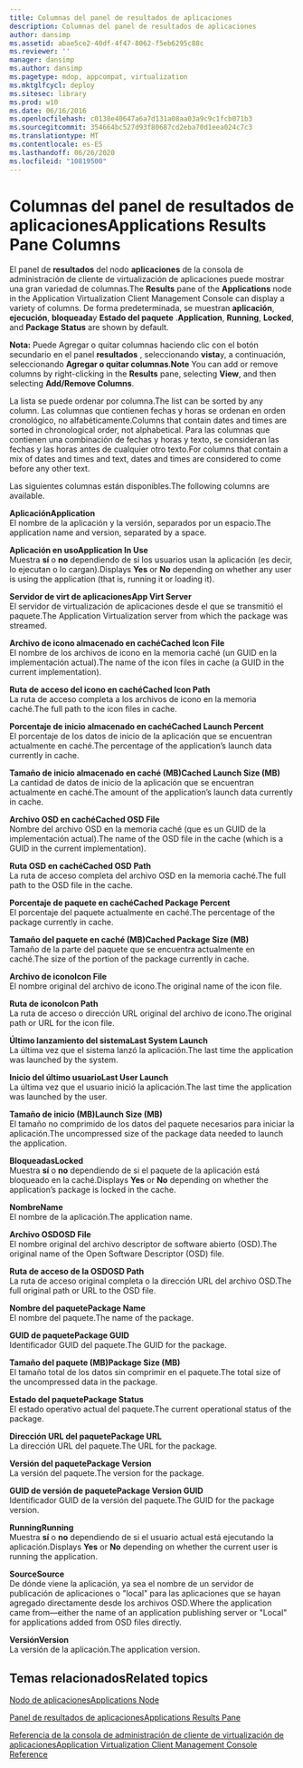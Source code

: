 ```yaml
---
title: Columnas del panel de resultados de aplicaciones
description: Columnas del panel de resultados de aplicaciones
author: dansimp
ms.assetid: abae5ce2-40df-4f47-8062-f5eb6295c88c
ms.reviewer: ''
manager: dansimp
ms.author: dansimp
ms.pagetype: mdop, appcompat, virtualization
ms.mktglfcycl: deploy
ms.sitesec: library
ms.prod: w10
ms.date: 06/16/2016
ms.openlocfilehash: c0138e40647a6a7d131a08aa03a9c9c1fcb071b3
ms.sourcegitcommit: 354664bc527d93f80687cd2eba70d1eea024c7c3
ms.translationtype: MT
ms.contentlocale: es-ES
ms.lasthandoff: 06/26/2020
ms.locfileid: "10819500"
---
```

# <span data-ttu-id="4bf63-103">Columnas del panel de resultados de aplicaciones</span><span class="sxs-lookup"><span data-stu-id="4bf63-103">Applications Results Pane Columns</span></span>


<span data-ttu-id="4bf63-104">El panel de **resultados** del nodo **aplicaciones** de la consola de administración de cliente de virtualización de aplicaciones puede mostrar una gran variedad de columnas.</span><span class="sxs-lookup"><span data-stu-id="4bf63-104">The **Results** pane of the **Applications** node in the Application Virtualization Client Management Console can display a variety of columns.</span></span> <span data-ttu-id="4bf63-105">De forma predeterminada, se muestran **aplicación**, **ejecución**, **bloqueada**y **Estado del paquete** .</span><span class="sxs-lookup"><span data-stu-id="4bf63-105">**Application**, **Running**, **Locked**, and **Package Status** are shown by default.</span></span>

<span data-ttu-id="4bf63-106">**Nota:**  Puede Agregar o quitar columnas haciendo clic con el botón secundario en el panel **resultados** , seleccionando **vista**y, a continuación, seleccionando **Agregar o quitar columnas**.</span><span class="sxs-lookup"><span data-stu-id="4bf63-106">**Note** You can add or remove columns by right-clicking in the **Results** pane, selecting **View**, and then selecting **Add/Remove Columns**.</span></span>

 

<span data-ttu-id="4bf63-107">La lista se puede ordenar por columna.</span><span class="sxs-lookup"><span data-stu-id="4bf63-107">The list can be sorted by any column.</span></span> <span data-ttu-id="4bf63-108">Las columnas que contienen fechas y horas se ordenan en orden cronológico, no alfabéticamente.</span><span class="sxs-lookup"><span data-stu-id="4bf63-108">Columns that contain dates and times are sorted in chronological order, not alphabetical.</span></span> <span data-ttu-id="4bf63-109">Para las columnas que contienen una combinación de fechas y horas y texto, se consideran las fechas y las horas antes de cualquier otro texto.</span><span class="sxs-lookup"><span data-stu-id="4bf63-109">For columns that contain a mix of dates and times and text, dates and times are considered to come before any other text.</span></span>

<span data-ttu-id="4bf63-110">Las siguientes columnas están disponibles.</span><span class="sxs-lookup"><span data-stu-id="4bf63-110">The following columns are available.</span></span>

<a href="" id="application"></a>**<span data-ttu-id="4bf63-111">Aplicación</span><span class="sxs-lookup"><span data-stu-id="4bf63-111">Application</span></span>**  
<span data-ttu-id="4bf63-112">El nombre de la aplicación y la versión, separados por un espacio.</span><span class="sxs-lookup"><span data-stu-id="4bf63-112">The application name and version, separated by a space.</span></span>

<a href="" id="application-in-use"></a>**<span data-ttu-id="4bf63-113">Aplicación en uso</span><span class="sxs-lookup"><span data-stu-id="4bf63-113">Application In Use</span></span>**  
<span data-ttu-id="4bf63-114">Muestra **sí** o **no** dependiendo de si los usuarios usan la aplicación (es decir, lo ejecutan o lo cargan).</span><span class="sxs-lookup"><span data-stu-id="4bf63-114">Displays **Yes** or **No** depending on whether any user is using the application (that is, running it or loading it).</span></span>

<a href="" id="app-virt-server"></a>**<span data-ttu-id="4bf63-115">Servidor de virt de aplicaciones</span><span class="sxs-lookup"><span data-stu-id="4bf63-115">App Virt Server</span></span>**  
<span data-ttu-id="4bf63-116">El servidor de virtualización de aplicaciones desde el que se transmitió el paquete.</span><span class="sxs-lookup"><span data-stu-id="4bf63-116">The Application Virtualization server from which the package was streamed.</span></span>

<a href="" id="cached-icon-file"></a>**<span data-ttu-id="4bf63-117">Archivo de icono almacenado en caché</span><span class="sxs-lookup"><span data-stu-id="4bf63-117">Cached Icon File</span></span>**  
<span data-ttu-id="4bf63-118">El nombre de los archivos de icono en la memoria caché (un GUID en la implementación actual).</span><span class="sxs-lookup"><span data-stu-id="4bf63-118">The name of the icon files in cache (a GUID in the current implementation).</span></span>

<a href="" id="cached-icon-path"></a>**<span data-ttu-id="4bf63-119">Ruta de acceso del icono en caché</span><span class="sxs-lookup"><span data-stu-id="4bf63-119">Cached Icon Path</span></span>**  
<span data-ttu-id="4bf63-120">La ruta de acceso completa a los archivos de icono en la memoria caché.</span><span class="sxs-lookup"><span data-stu-id="4bf63-120">The full path to the icon files in cache.</span></span>

<a href="" id="cached-launch-percent"></a>**<span data-ttu-id="4bf63-121">Porcentaje de inicio almacenado en caché</span><span class="sxs-lookup"><span data-stu-id="4bf63-121">Cached Launch Percent</span></span>**  
<span data-ttu-id="4bf63-122">El porcentaje de los datos de inicio de la aplicación que se encuentran actualmente en caché.</span><span class="sxs-lookup"><span data-stu-id="4bf63-122">The percentage of the application’s launch data currently in cache.</span></span>

<a href="" id="cached-launch-size--mb-"></a>**<span data-ttu-id="4bf63-123">Tamaño de inicio almacenado en caché (MB)</span><span class="sxs-lookup"><span data-stu-id="4bf63-123">Cached Launch Size (MB)</span></span>**  
<span data-ttu-id="4bf63-124">La cantidad de datos de inicio de la aplicación que se encuentran actualmente en caché.</span><span class="sxs-lookup"><span data-stu-id="4bf63-124">The amount of the application’s launch data currently in cache.</span></span>

<a href="" id="cached-osd-file"></a>**<span data-ttu-id="4bf63-125">Archivo OSD en caché</span><span class="sxs-lookup"><span data-stu-id="4bf63-125">Cached OSD File</span></span>**  
<span data-ttu-id="4bf63-126">Nombre del archivo OSD en la memoria caché (que es un GUID de la implementación actual).</span><span class="sxs-lookup"><span data-stu-id="4bf63-126">The name of the OSD file in the cache (which is a GUID in the current implementation).</span></span>

<a href="" id="cached-osd-path"></a>**<span data-ttu-id="4bf63-127">Ruta OSD en caché</span><span class="sxs-lookup"><span data-stu-id="4bf63-127">Cached OSD Path</span></span>**  
<span data-ttu-id="4bf63-128">La ruta de acceso completa del archivo OSD en la memoria caché.</span><span class="sxs-lookup"><span data-stu-id="4bf63-128">The full path to the OSD file in the cache.</span></span>

<a href="" id="cached-package-percent"></a>**<span data-ttu-id="4bf63-129">Porcentaje de paquete en caché</span><span class="sxs-lookup"><span data-stu-id="4bf63-129">Cached Package Percent</span></span>**  
<span data-ttu-id="4bf63-130">El porcentaje del paquete actualmente en caché.</span><span class="sxs-lookup"><span data-stu-id="4bf63-130">The percentage of the package currently in cache.</span></span>

<a href="" id="cached-package-size--mb-"></a>**<span data-ttu-id="4bf63-131">Tamaño del paquete en caché (MB)</span><span class="sxs-lookup"><span data-stu-id="4bf63-131">Cached Package Size (MB)</span></span>**  
<span data-ttu-id="4bf63-132">Tamaño de la parte del paquete que se encuentra actualmente en caché.</span><span class="sxs-lookup"><span data-stu-id="4bf63-132">The size of the portion of the package currently in cache.</span></span>

<a href="" id="icon-file"></a>**<span data-ttu-id="4bf63-133">Archivo de icono</span><span class="sxs-lookup"><span data-stu-id="4bf63-133">Icon File</span></span>**  
<span data-ttu-id="4bf63-134">El nombre original del archivo de icono.</span><span class="sxs-lookup"><span data-stu-id="4bf63-134">The original name of the icon file.</span></span>

<a href="" id="icon-path"></a>**<span data-ttu-id="4bf63-135">Ruta de icono</span><span class="sxs-lookup"><span data-stu-id="4bf63-135">Icon Path</span></span>**  
<span data-ttu-id="4bf63-136">La ruta de acceso o dirección URL original del archivo de icono.</span><span class="sxs-lookup"><span data-stu-id="4bf63-136">The original path or URL for the icon file.</span></span>

<a href="" id="last-system-launch"></a>**<span data-ttu-id="4bf63-137">Último lanzamiento del sistema</span><span class="sxs-lookup"><span data-stu-id="4bf63-137">Last System Launch</span></span>**  
<span data-ttu-id="4bf63-138">La última vez que el sistema lanzó la aplicación.</span><span class="sxs-lookup"><span data-stu-id="4bf63-138">The last time the application was launched by the system.</span></span>

<a href="" id="last-user-launch"></a>**<span data-ttu-id="4bf63-139">Inicio del último usuario</span><span class="sxs-lookup"><span data-stu-id="4bf63-139">Last User Launch</span></span>**  
<span data-ttu-id="4bf63-140">La última vez que el usuario inició la aplicación.</span><span class="sxs-lookup"><span data-stu-id="4bf63-140">The last time the application was launched by the user.</span></span>

<a href="" id="launch-size--mb-"></a>**<span data-ttu-id="4bf63-141">Tamaño de inicio (MB)</span><span class="sxs-lookup"><span data-stu-id="4bf63-141">Launch Size (MB)</span></span>**  
<span data-ttu-id="4bf63-142">El tamaño no comprimido de los datos del paquete necesarios para iniciar la aplicación.</span><span class="sxs-lookup"><span data-stu-id="4bf63-142">The uncompressed size of the package data needed to launch the application.</span></span>

<a href="" id="locked"></a>**<span data-ttu-id="4bf63-143">Bloqueadas</span><span class="sxs-lookup"><span data-stu-id="4bf63-143">Locked</span></span>**  
<span data-ttu-id="4bf63-144">Muestra **sí** o **no** dependiendo de si el paquete de la aplicación está bloqueado en la caché.</span><span class="sxs-lookup"><span data-stu-id="4bf63-144">Displays **Yes** or **No** depending on whether the application’s package is locked in the cache.</span></span>

<a href="" id="name"></a>**<span data-ttu-id="4bf63-145">Nombre</span><span class="sxs-lookup"><span data-stu-id="4bf63-145">Name</span></span>**  
<span data-ttu-id="4bf63-146">El nombre de la aplicación.</span><span class="sxs-lookup"><span data-stu-id="4bf63-146">The application name.</span></span>

<a href="" id="osd-file"></a>**<span data-ttu-id="4bf63-147">Archivo OSD</span><span class="sxs-lookup"><span data-stu-id="4bf63-147">OSD File</span></span>**  
<span data-ttu-id="4bf63-148">El nombre original del archivo descriptor de software abierto (OSD).</span><span class="sxs-lookup"><span data-stu-id="4bf63-148">The original name of the Open Software Descriptor (OSD) file.</span></span>

<a href="" id="osd-path"></a>**<span data-ttu-id="4bf63-149">Ruta de acceso de la OSD</span><span class="sxs-lookup"><span data-stu-id="4bf63-149">OSD Path</span></span>**  
<span data-ttu-id="4bf63-150">La ruta de acceso original completa o la dirección URL del archivo OSD.</span><span class="sxs-lookup"><span data-stu-id="4bf63-150">The full original path or URL to the OSD file.</span></span>

<a href="" id="package-name"></a>**<span data-ttu-id="4bf63-151">Nombre del paquete</span><span class="sxs-lookup"><span data-stu-id="4bf63-151">Package Name</span></span>**  
<span data-ttu-id="4bf63-152">El nombre del paquete.</span><span class="sxs-lookup"><span data-stu-id="4bf63-152">The name of the package.</span></span>

<a href="" id="package-guid"></a>**<span data-ttu-id="4bf63-153">GUID de paquete</span><span class="sxs-lookup"><span data-stu-id="4bf63-153">Package GUID</span></span>**  
<span data-ttu-id="4bf63-154">Identificador GUID del paquete.</span><span class="sxs-lookup"><span data-stu-id="4bf63-154">The GUID for the package.</span></span>

<a href="" id="package-size--mb-"></a>**<span data-ttu-id="4bf63-155">Tamaño del paquete (MB)</span><span class="sxs-lookup"><span data-stu-id="4bf63-155">Package Size (MB)</span></span>**  
<span data-ttu-id="4bf63-156">El tamaño total de los datos sin comprimir en el paquete.</span><span class="sxs-lookup"><span data-stu-id="4bf63-156">The total size of the uncompressed data in the package.</span></span>

<a href="" id="package-status"></a>**<span data-ttu-id="4bf63-157">Estado del paquete</span><span class="sxs-lookup"><span data-stu-id="4bf63-157">Package Status</span></span>**  
<span data-ttu-id="4bf63-158">El estado operativo actual del paquete.</span><span class="sxs-lookup"><span data-stu-id="4bf63-158">The current operational status of the package.</span></span>

<a href="" id="package-url"></a>**<span data-ttu-id="4bf63-159">Dirección URL del paquete</span><span class="sxs-lookup"><span data-stu-id="4bf63-159">Package URL</span></span>**  
<span data-ttu-id="4bf63-160">La dirección URL del paquete.</span><span class="sxs-lookup"><span data-stu-id="4bf63-160">The URL for the package.</span></span>

<a href="" id="package-version"></a>**<span data-ttu-id="4bf63-161">Versión del paquete</span><span class="sxs-lookup"><span data-stu-id="4bf63-161">Package Version</span></span>**  
<span data-ttu-id="4bf63-162">La versión del paquete.</span><span class="sxs-lookup"><span data-stu-id="4bf63-162">The version for the package.</span></span>

<a href="" id="package-version-guid"></a>**<span data-ttu-id="4bf63-163">GUID de versión de paquete</span><span class="sxs-lookup"><span data-stu-id="4bf63-163">Package Version GUID</span></span>**  
<span data-ttu-id="4bf63-164">Identificador GUID de la versión del paquete.</span><span class="sxs-lookup"><span data-stu-id="4bf63-164">The GUID for the package version.</span></span>

<a href="" id="running"></a>**<span data-ttu-id="4bf63-165">Running</span><span class="sxs-lookup"><span data-stu-id="4bf63-165">Running</span></span>**  
<span data-ttu-id="4bf63-166">Muestra **sí** o **no** dependiendo de si el usuario actual está ejecutando la aplicación.</span><span class="sxs-lookup"><span data-stu-id="4bf63-166">Displays **Yes** or **No** depending on whether the current user is running the application.</span></span>

<a href="" id="source"></a>**<span data-ttu-id="4bf63-167">Source</span><span class="sxs-lookup"><span data-stu-id="4bf63-167">Source</span></span>**  
<span data-ttu-id="4bf63-168">De dónde viene la aplicación, ya sea el nombre de un servidor de publicación de aplicaciones o "local" para las aplicaciones que se hayan agregado directamente desde los archivos OSD.</span><span class="sxs-lookup"><span data-stu-id="4bf63-168">Where the application came from—either the name of an application publishing server or "Local" for applications added from OSD files directly.</span></span>

<a href="" id="version"></a>**<span data-ttu-id="4bf63-169">Versión</span><span class="sxs-lookup"><span data-stu-id="4bf63-169">Version</span></span>**  
<span data-ttu-id="4bf63-170">La versión de la aplicación.</span><span class="sxs-lookup"><span data-stu-id="4bf63-170">The application version.</span></span>

## <span data-ttu-id="4bf63-171">Temas relacionados</span><span class="sxs-lookup"><span data-stu-id="4bf63-171">Related topics</span></span>


[<span data-ttu-id="4bf63-172">Nodo de aplicaciones</span><span class="sxs-lookup"><span data-stu-id="4bf63-172">Applications Node</span></span>](applications-node.md)

[<span data-ttu-id="4bf63-173">Panel de resultados de aplicaciones</span><span class="sxs-lookup"><span data-stu-id="4bf63-173">Applications Results Pane</span></span>](applications-results-pane.md)

[<span data-ttu-id="4bf63-174">Referencia de la consola de administración de cliente de virtualización de aplicaciones</span><span class="sxs-lookup"><span data-stu-id="4bf63-174">Application Virtualization Client Management Console Reference</span></span>](application-virtualization-client-management-console-reference.md)

 

 





